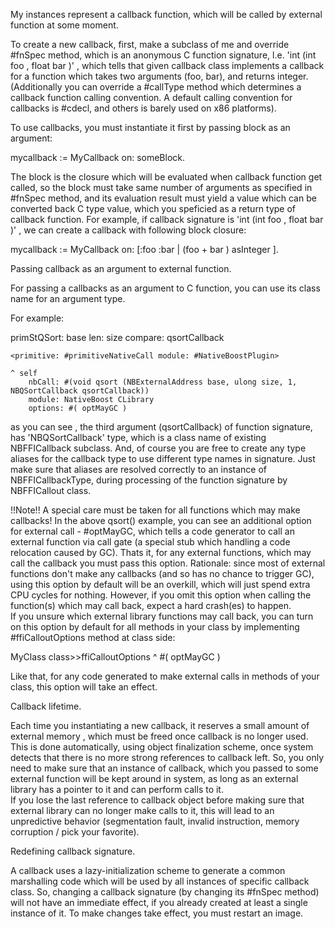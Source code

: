 My instances represent a callback function, which will be called by external function at some moment.

To create a new callback, first, make a subclass of me and override #fnSpec method, which is an anonymous C function signature, 
l.e.  'int (int foo , float bar )'  , which tells that given callback class implements a callback for a function which takes two arguments (foo, bar),
and returns integer.
(Additionally you can override a #callType method which determines a callback function calling convention. A default calling convention for callbacks is #cdecl,
and others is barely used on x86 platforms).

To use callbacks, you must instantiate it first by passing block as an argument:

mycallback := MyCallback on: someBlock.

The block is the closure which will be evaluated when callback function get called, so the block must take same number of arguments as specified in #fnSpec method, and its evaluation result must yield a value which can be converted back C type value, which you speficied as a return type of callback function.
For example, if callback signature is 'int (int foo , float bar )' , we can create a callback with following block closure:

mycallback := MyCallback on: [:foo :bar |  (foo + bar ) asInteger ]. 

Passing callback as an argument to external function. 

For passing a callbacks as an argument to C function, you can use its class name for an argument type.

For example:

primStQSort: base len: size compare: qsortCallback

	<primitive: #primitiveNativeCall module: #NativeBoostPlugin>
	
	^ self 
		nbCall: #(void qsort (NBExternalAddress base, ulong size, 1, NBQSortCallback qsortCallback))
		module: NativeBoost CLibrary 
		options: #( optMayGC )

as you can see , the third argument (qsortCallback) of function signature, has 'NBQSortCallback' type, which is a class name of existing NBFFICallback subclass. 
And, of course you are free to create any type aliases for the callback type to use different type names in signature. Just make sure that aliases are resolved correctly to an instance of NBFFICallbackType, during processing of the function signature by NBFFICallout class.

!!Note!! A special care must be taken for all functions which may make callbacks! 
In the above qsort() example, you can see an additional option for external call - #optMayGC, which tells a code generator to call an external function via call gate (a special stub which handling a code relocation caused by GC). Thats it, for any external functions, which may call the callback you must pass this option. 
Rationale: since most of external functions don't make any callbacks (and so has no chance to trigger GC), using this option by default will be an overkill, which will just spend extra CPU cycles for nothing. 
However, if you omit this option when calling the function(s) which may call back, expect a hard crash(es) to happen.   
If you unsure which external library functions may call back, you can turn on this option by default for all methods in your class by implementing  #ffiCalloutOptions method at class side:

MyClass class>>ffiCalloutOptions
 ^ #( optMayGC )

Like that, for any code generated to make external calls in methods of your class, this option will take an effect.

Callback lifetime. 

Each time you instantiating a new callback, it reserves a small amount of external memory , which must be freed once callback is no longer used.
This is done automatically, using object finalization scheme, once system detects that there is no more strong references to callback left.
So, you only need to make sure that an instance of callback, which you passed to some external function will be kept around in system, as long as
an external library has a pointer to it and can perform calls to it.  
If you lose the last reference to callback object before making sure that external library can no longer make calls to it, this will lead to an unpredictive behavior (segmentation fault, invalid instruction, memory corruption / pick your favorite).   

Redefining callback signature. 

A callback uses a lazy-initialization scheme to generate a common marshalling code which will be used by all instances of specific callback class.
So, changing a callback signature (by changing its #fnSpec method) will not have an immediate effect, if you already created at least a single instance of it. 
To make changes take effect, you must restart an image.

